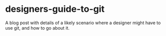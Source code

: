# designers-guide-to-git
A blog post with details of a likely scenario where a designer might have to use git, and how to go about it.
